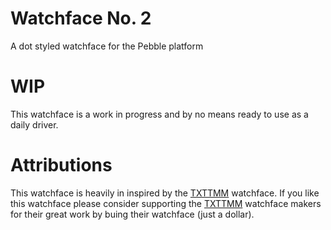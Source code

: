 # Watchface No. 2
A dot styled watchface for the Pebble platform

# WIP

This watchface is a work in progress and by no means ready to use as a daily driver.

# Attributions

This watchface is heavily in inspired by the [TXTTMM](https://apps.getpebble.com/en_US/application/57f8d77298b2fc725d00006a) watchface. If you like this watchface please consider supporting the [TXTTMM](https://apps.getpebble.com/en_US/application/57f8d77298b2fc725d00006a) watchface makers for their great work by buing their watchface (just a dollar).
